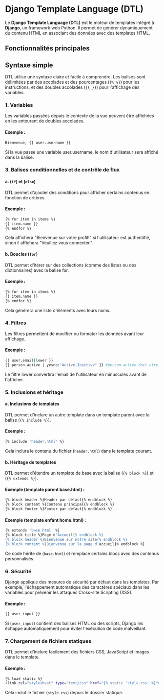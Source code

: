 # Django Template Language (DTL)

Le **Django Template Language (DTL)** est le moteur de templates intégré à **Django**, un framework web Python. Il permet de générer dynamiquement du contenu HTML en associant des données avec des templates HTML.

## Fonctionnalités principales

## Syntaxe simple
DTL utilise une syntaxe claire et facile à comprendre. Les balises sont délimitées par des accolades et des pourcentages (`{% %}`) pour les instructions, et des doubles accolades (`{{ }}`) pour l'affichage des variables.

### 1. Variables
Les variables passées depuis le contexte de la vue peuvent être affichées en les entourant de doubles accolades.

#### Exemple :
```bash
Bienvenue, {{ user.username }}
```
Si la vue passe une variable user.username, le nom d'utilisateur sera affiché dans la balise.

### 3. Balises conditionnelles et de contrôle de flux
#### a. (`if`) et (`else`)
DTL permet d'ajouter des conditions pour afficher certains contenus en fonction de critères.

#### Exemple :
```bash
{% for item in items %} 
{{ item.name }}
{% endfor %}
```
Cela affichera "Bienvenue sur votre profil!" si l'utilisateur est authentifié, sinon il affichera "Veuillez vous connecter."

#### b. Boucles (`for`)
DTL permet d'itérer sur des collections (comme des listes ou des dictionnaires) avec la balise for.

#### Exemple :
```bash
{% for item in items %} 
{{ item.name }}
{% endfor %} 
```
Cela générera une liste d'éléments avec leurs noms.

### 4. Filtres
Les filtres permettent de modifier ou formater les données avant leur affichage.

#### Exemple :
```bash
{{ user.email|lower }}
{{ person.active | yesno:"Active,Inactive" }} #person.active doit etre Boolean
```
Le filtre lower convertira l'email de l'utilisateur en minuscules avant de l'afficher.

### 5. Inclusions et héritage
#### a. Inclusions de templates
DTL permet d'inclure un autre template dans un template parent avec la balise (`{% include %}`).

#### Exemple :
```bash
{% include 'header.html' %}
```
Cela inclura le contenu du fichier (`header.html`) dans le template courant.

#### b. Héritage de templates
DTL permet d'étendre un template de base avec la balise (`{% block %}`) et (`{% extends %}`).

#### Exemple (template parent base.html) :
```bash
{% block header %}Header par défaut{% endblock %} 
{% block content %}Contenu principal{% endblock %}  
{% block footer %}Footer par défaut{% endblock %}
```
#### Exemple (template enfant home.html) :
```bash
{% extends 'base.html' %} 
{% block title %}Page d'Accueil{% endblock %} 
{% block header %}Bienvenue sur notre site{% endblock %} 
{% block content %}Bienvenue sur la page d'accueil{% endblock %}
```
Ce code hérite de (`base.html`) et remplace certains blocs avec des contenus personnalisés.

### 6. Sécurité
Django applique des mesures de sécurité par défaut dans les templates. Par exemple, l'échappement automatique des caractères spéciaux dans les variables pour prévenir les attaques Cross-site Scripting (XSS).

#### Exemple :
```bash
{{ user_input }}
```
Si (`user_input`) contient des balises HTML ou des scripts, Django les échappe automatiquement pour éviter l'exécution de code malveillant.

### 7. Chargement de fichiers statiques
DTL permet d'inclure facilement des fichiers CSS, JavaScript et images dans le template.

#### Exemple :
```bash
{% load static %}
<link rel="stylesheet" type="text/css" href="{% static 'style.css' %}">
```
Cela inclut le fichier (`style.css`) depuis le dossier statique. 













